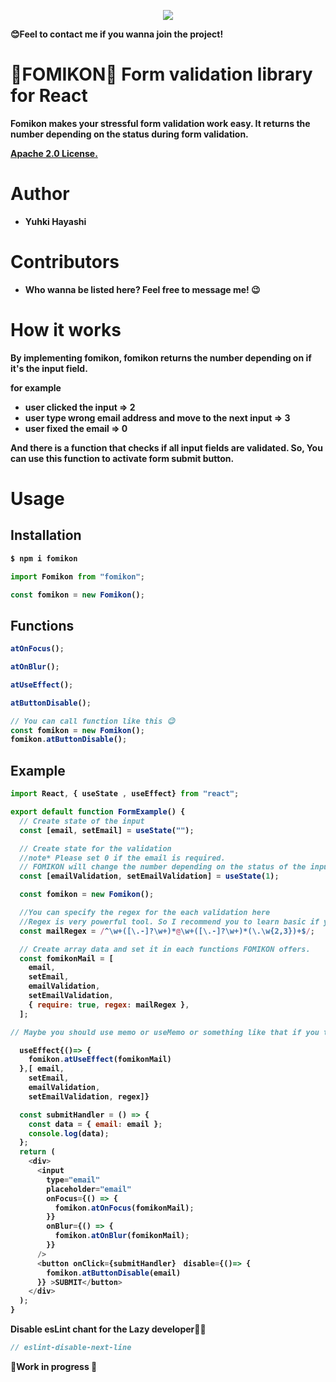 <p align="center">
<img src="https://user-images.githubusercontent.com/37522195/148510942-f689f58f-ed82-4ce6-94e4-76aba2f8ee82.jpg"/>

<strong>😊Feel to contact me if you wanna join the project!<strong>

</p>

# 👾FOMIKON👾 Form validation library for React

Fomikon makes your stressful form validation work easy.
It returns the number depending on the status during form validation.

[Apache 2.0 License.](https://github.com/cosmo2357/fomikon/LICENSE)

# Author

- Yuhki Hayashi

# Contributors

- Who wanna be listed here? Feel free to message me! 😉

# How it works

By implementing fomikon, fomikon returns the number depending on if it's the input field.

for example

- user clicked the input => 2
- user type wrong email address and move to the next input => 3
- user fixed the email => 0

And there is a function that checks if all input fields are validated.
So, You can use this function to activate form submit button.

# Usage

## Installation

```bash
$ npm i fomikon
```

```javascript
import Fomikon from "fomikon";
```

```javascript
const fomikon = new Fomikon();
```

## Functions

```javascript
atOnFocus();
```

```javascript
atOnBlur();
```

```javascript
atUseEffect();
```

```javascript
atButtonDisable();
```

```javascript
// You can call function like this 😉
const fomikon = new Fomikon();
fomikon.atButtonDisable();
```

## Example

```javascript
import React, { useState , useEffect} from "react";

export default function FormExample() {
  // Create state of the input
  const [email, setEmail] = useState("");

  // Create state for the validation
  //note* Please set 0 if the email is required.
  // FOMIKON will change the number depending on the status of the input.
  const [emailValidation, setEmailValidation] = useState(1);

  const fomikon = new Fomikon();

  //You can specify the regex for the each validation here
  //Regex is very powerful tool. So I recommend you to learn basic if you don't know anything 💪
  const mailRegex = /^\w+([\.-]?\w+)*@\w+([\.-]?\w+)*(\.\w{2,3})+$/;

  // Create array data and set it in each functions FOMIKON offers.
  const fomikonMail = [
    email,
    setEmail,
    emailValidation,
    setEmailValidation,
    { require: true, regex: mailRegex },
  ];

// Maybe you should use memo or useMemo or something like that if you think about performance. 🐢

  useEffect{()=> {
    fomikon.atUseEffect(fomikonMail)
  },[ email,
    setEmail,
    emailValidation,
    setEmailValidation, regex]}

  const submitHandler = () => {
    const data = { email: email };
    console.log(data);
  };
  return (
    <div>
      <input
        type="email"
        placeholder="email"
        onFocus={() => {
          fomikon.atOnFocus(fomikonMail);
        }}
        onBlur={() => {
          fomikon.atOnBlur(fomikonMail);
        }}
      />
      <button onClick={submitHandler}　disable={()=> {
        fomikon.atButtonDisable(email)
      }} >SUBMIT</button>
    </div>
  );
}
```

Disable esLint chant for the Lazy developer🧙‍♂️

```javascript
// eslint-disable-next-line
```

👷Work in progress 👷
